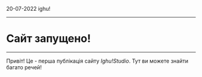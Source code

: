 <p class="date">20-07-2022 <i class="icon-book"></i> ighu!</p>

___

# Сайт запущено!

___

Привіт! Це - перша публікація сайту _Ighu!Studio_. Тут ви можете знайти багато речей!
